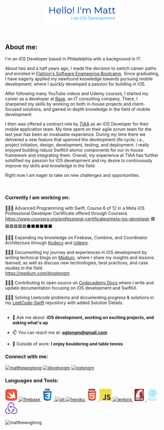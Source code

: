 <p align="center"><a><img width="50%" alt="Hello, I'm Matt. I do iOS Development" src="./assets/readme-header.png" /></a></p>

<br />

## About me:
I'm an iOS Developer based in Philadelphia with a background in IT. 

About two and a half years ago, I made the decision to switch career paths and enrolled in [Flatiron's Software Engineering Bootcamp](https://flatironschool.com/courses/coding-bootcamp/). Since graduating, I have eagerly applied my newfound knowledge towards pursuing mobile development, where I quickly developed a passion for building in iOS. 

After following many YouTube videos and Udemy courses, I started my career as a developer at [Rave](https://ravebizz.com), an IT consulting company. There, I sharpened my skills by working on both in-house projects and client-focused solutions, and gained in-depth knowledge in the field of mobile development.

I then was offered a contract role by [TIAA](https://apps.apple.com/us/app/tiaa/id341447597) as an iOS Developer for their mobile application team.
My time spent on their agile scrum team for the last year has been an invaluable experience. During my time there we delivered a new feature that spanned the development life cycle; i.e., project initiation, design, development, testing, and deployment. I really enjoyed building robust SwiftUI atomic components for our in-house framework and integrating them. Overall, my experience at TIAA has further solidified my passion for iOS development and my desire to continuously improve my skills and knowledge in the field.

Right now I am eager to take on new challenges and opportunities.

<br>

### Currently I am working on:

👨🏻‍💻 Advanced Programming with Swift, Course 6 of 12 in a Meta iOS Professional Developer Certificate offered through Coursera.
https://www.coursera.org/professional-certificates/meta-ios-developer 🟩🟩🟩🟩🟩🟩⬛️⬛️⬛️⬛️⬛️⬛️

👨🏻‍💻 Expanding my knowledge on Firebase, Combine, and Coordinator Architecture through [Kodeco](https://www.kodeco.com) and [Udemy](https://www.udemy.com/).

👨🏻‍💻 Documenting my journey and experiences in iOS development by writing technical blogs on [Medium](https://medium.com), where I share my insights and lessons learned, as well as discuss new technologies, best practices, and case studies in the field
<br>
https://medium.com/@ogtongm

👨🏻‍💻 Contributing to open source on [Codecademy Docs](https://github.com/Codecademy/docs) where I write and update documentation focusing on iOS development and SwiftUI.

👨🏻‍💻 Solving Leetcode problems and documenting progress & solutions in my [LeetCode-Swift](https://github.com/matthewogtong/LeetCode-Swift) repository with added Solution Details.<br>
<br>
- 💬 Ask me about: **iOS development, working on exciting projects, and asking what's up**

- 📫 You can reach me at: **ogtongm@gmail.com**

- 🏓 Outside of work: **I enjoy bouldering and table tennis**

<h3 align="left">Connect with me:</h3>
<p align="left">
<a href="https://linkedin.com/in/matthewogtong" target="blank"><img align="center" src="https://raw.githubusercontent.com/rahuldkjain/github-profile-readme-generator/master/src/images/icons/Social/linked-in-alt.svg" alt="matthewogtong" height="30" width="40" /></a>
<a href="https://medium.com/@ogtongm" target="blank"><img align="center" src="https://raw.githubusercontent.com/rahuldkjain/github-profile-readme-generator/master/src/images/icons/Social/medium.svg" alt="@ogtongm" height="30" width="40" /></a>
<a href="https://www.leetcode.com/ogtongm" target="blank"><img align="center" src="https://raw.githubusercontent.com/rahuldkjain/github-profile-readme-generator/master/src/images/icons/Social/leet-code.svg" alt="ogtongm" height="30" width="40" /></a>
</p>

<h3 align="left">Languages and Tools:</h3>
<p align="left"> <a href="https://developer.apple.com/swift/" target="_blank" rel="noreferrer"> <img src="https://raw.githubusercontent.com/devicons/devicon/master/icons/swift/swift-original.svg" alt="swift" width="40" height="40"/> </a> <a href="https://firebase.google.com/" target="_blank" rel="noreferrer"> <img src="https://www.vectorlogo.zone/logos/firebase/firebase-icon.svg" alt="firebase" width="40" height="40"/> </a> <a href="https://www.w3schools.com/css/" target="_blank" rel="noreferrer"> <img src="https://raw.githubusercontent.com/devicons/devicon/master/icons/css3/css3-original-wordmark.svg" alt="css3" width="40" height="40"/> </a> <a href="https://git-scm.com/" target="_blank" rel="noreferrer"> <img src="https://www.vectorlogo.zone/logos/git-scm/git-scm-icon.svg" alt="git" width="40" height="40"/> </a> <a href="https://heroku.com" target="_blank" rel="noreferrer"> <img src="https://www.vectorlogo.zone/logos/heroku/heroku-icon.svg" alt="heroku" width="40" height="40"/> </a> <a href="https://www.w3.org/html/" target="_blank" rel="noreferrer"> <img src="https://raw.githubusercontent.com/devicons/devicon/master/icons/html5/html5-original-wordmark.svg" alt="html5" width="40" height="40"/> </a> <a href="https://developer.mozilla.org/en-US/docs/Web/JavaScript" target="_blank" rel="noreferrer"> <img src="https://raw.githubusercontent.com/devicons/devicon/master/icons/javascript/javascript-original.svg" alt="javascript" width="40" height="40"/> </a> <a href="https://www.jenkins.io" target="_blank" rel="noreferrer"> <img src="https://www.vectorlogo.zone/logos/jenkins/jenkins-icon.svg" alt="jenkins" width="40" height="40"/> </a> <a href="https://rubyonrails.org" target="_blank" rel="noreferrer"> <img src="https://raw.githubusercontent.com/devicons/devicon/master/icons/rails/rails-original-wordmark.svg" alt="rails" width="40" height="40"/> </a> <a href="https://reactjs.org/" target="_blank" rel="noreferrer"> <img src="https://raw.githubusercontent.com/devicons/devicon/master/icons/react/react-original-wordmark.svg" alt="react" width="40" height="40"/> </a> <a href="https://redux.js.org" target="_blank" rel="noreferrer"> <img src="https://raw.githubusercontent.com/devicons/devicon/master/icons/redux/redux-original.svg" alt="redux" width="40" height="40"/> </a> </p>

<p><img align="center" src="https://github-readme-streak-stats.herokuapp.com/?user=matthewogtong&theme=dark" alt="matthewogtong" /></p>

